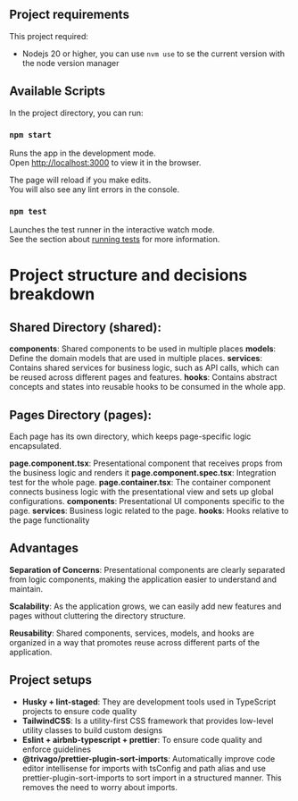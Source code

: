 ## Project requirements

This project required:

- Nodejs 20 or higher, you can use `nvm use` to se the current version with the node version manager

## Available Scripts

In the project directory, you can run:

### `npm start`

Runs the app in the development mode.\
Open [http://localhost:3000](http://localhost:3000) to view it in the browser.

The page will reload if you make edits.\
You will also see any lint errors in the console.

### `npm test`

Launches the test runner in the interactive watch mode.\
See the section about [running tests](https://facebook.github.io/create-react-app/docs/running-tests) for more information.

# Project structure and decisions breakdown

## Shared Directory (shared):

**components**: Shared components to be used in multiple places
**models**: Define the domain models that are used in multiple places.
**services**: Contains shared services for business logic, such as API calls, which can be reused across different pages and features.
**hooks**: Contains abstract concepts and states into reusable hooks to be consumed in the whole app.

## Pages Directory (pages):

Each page has its own directory, which keeps page-specific logic encapsulated.

**page.component.tsx**: Presentational component that receives props from the business logic and renders it
**page.component.spec.tsx**: Integration test for the whole page.
**page.container.tsx**: The container component connects business logic with the presentational view and sets up global configurations.
**components**: Presentational UI components specific to the page.
**services**: Business logic related to the page.
**hooks**: Hooks relative to the page functionality

## Advantages

**Separation of Concerns**: Presentational components are clearly separated from logic components, making the application easier to understand and maintain.

**Scalability**: As the application grows, we can easily add new features and pages without cluttering the directory structure.

**Reusability**: Shared components, services, models, and hooks are organized in a way that promotes reuse across different parts of the application.

## Project setups

- **Husky + lint-staged**: They are development tools used in TypeScript projects to ensure code quality
- **TailwindCSS**: Is a utility-first CSS framework that provides low-level utility classes to build custom designs
- **Eslint + airbnb-typescript + prettier**: To ensure code quality and enforce guidelines
- **@trivago/prettier-plugin-sort-imports**: Automatically improve code editor intellisense for imports with tsConfig and path alias and use prettier-plugin-sort-imports to sort import in a structured manner. This removes the need to worry about imports.
